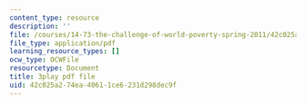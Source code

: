 ```yaml
---
content_type: resource
description: ''
file: /courses/14-73-the-challenge-of-world-poverty-spring-2011/42c025a274ea40611ce6231d298dec9f_qAS8Kh2pz9o.pdf
file_type: application/pdf
learning_resource_types: []
ocw_type: OCWFile
resourcetype: Document
title: 3play pdf file
uid: 42c025a2-74ea-4061-1ce6-231d298dec9f
---
```

